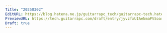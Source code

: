 ```yaml
---
Title: "20250302"
EditURL: https://blog.hatena.ne.jp/guitarrapc_tech/guitarrapc-tech.hatenablog.com/atom/entry/6802418398333272422
PreviewURL: https://tech.guitarrapc.com/draft/entry/jyvzfxUIAeNmaPVSoar-rz-7N-Y
Draft: true
---
```


